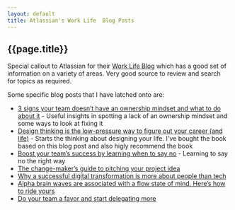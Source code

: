 ```yaml
---
layout: default
title: Atlassian's Work Life  Blog Posts
---
```


## {{page.title}}

Special callout to Atlassian for their [Work Life Blog](https://www.atlassian.com/blog) which has a good set of information on a variety of areas. Very good source to review and search for topics as required.

Some specific blog posts that I have latched onto are:

* [3 signs your team doesn’t have an ownership mindset and what to do about it](https://www.atlassian.com/blog/leadership/how-leaders-build-ownership-mindset) - Useful insights in spotting a lack of an ownership mindset and some ways to look at fixing it
* [Design thinking is the low-pressure way to figure out your career (and life)](https://www.atlassian.com/blog/productivity/design-thinking-for-career-and-life) - Starts the thinking about designing your life. I've bought the book based on this blog post and also higly recommend the book
* [Boost your team’s success by learning when to say no](https://www.atlassian.com/blog/productivity/boost-your-teams-success-by-learning-when-to-say-no) - Learning to say no the right way
* [The change-maker’s guide to pitching your project idea](https://www.atlassian.com/blog/productivity/how-to-pitch-project-ideas-at-work)
* [Why a successful digital transformation is more about people than tech](https://www.atlassian.com/blog/teamwork/successful-digital-transformation-people)
* [Alpha brain waves are associated with a flow state of mind. Here’s how to ride yours](https://www.atlassian.com/blog/productivity/alpha-brain-waves-are-associated-with-a-flow-state-of-mind-heres-how-to-ride-yours)
* [Do your team a favor and start delegating more](https://www.atlassian.com/blog/leadership/how-to-delegate)
